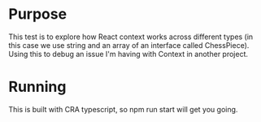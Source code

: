 # Purpose

This test is to explore how React context works across different types (in this case we use string and an array of an
interface called ChessPiece). Using this to debug an issue I'm having with Context in another project.

# Running

This is built with CRA typescript, so npm run start will get you going.
